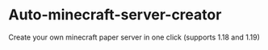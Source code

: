 # Auto-minecraft-server-creator
Create your own minecraft paper server in one click (supports 1.18 and 1.19)
